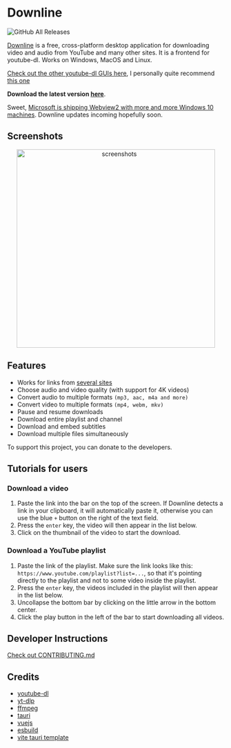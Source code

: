 # Downline

![GitHub All Releases](https://img.shields.io/github/downloads/stefnotch/downline/total.svg)

[Downline](https://stefnotch.github.io/downline/) is a free, cross-platform desktop application for downloading video and audio from YouTube and many other sites. It is a frontend for youtube-dl. Works on Windows, MacOS and Linux.

[Check out the other youtube-dl GUIs here](https://www.reddit.com/r/youtubedl/wiki/info-guis), I personally quite recommend [this one](https://github.com/jely2002/youtube-dl-gui)

**Download the latest version [here](https://github.com/stefnotch/downline/releases/latest)**.

Sweet, [Microsoft is shipping Webview2 with more and more Windows 10 machines](https://blogs.windows.com/msedgedev/2022/06/27/delivering-the-microsoft-edge-webview2-runtime-to-windows-10-consumers/). Downline updates incoming hopefully soon.

## Screenshots

<p align="center">
  <img src="https://user-images.githubusercontent.com/23068820/52162513-f5db9a00-26fa-11e9-8cca-964d921f3bf3.png" alt="screenshots" width="460"/>
</p>

## Features

- Works for links from [several sites](https://ytdl-org.github.io/youtube-dl/supportedsites.html)
- Choose audio and video quality (with support for 4K videos)
- Convert audio to multiple formats `(mp3, aac, m4a and more)`
- Convert video to multiple formats `(mp4, webm, mkv)`
- Pause and resume downloads
- Download entire playlist and channel
- Download and embed subtitles
- Download multiple files simultaneously

To support this project, you can donate to the developers.

## Tutorials for users

### Download a video

1. Paste the link into the bar on the top of the screen.
If Downline detects a link in your clipboard, it will automatically paste it, otherwise you can use the blue `+` button on the right of the text field.
2. Press the `enter` key, the video will then appear in the list below.
3. Click on the thumbnail of the video to start the download.

### Download a YouTube playlist

1. Paste the link of the playlist. Make sure the link looks like this: `https://www.youtube.com/playlist?list=...`, so that it's pointing directly to the playlist and not to some video inside the playlist.
2. Press the `enter` key, the videos included in the playlist will then appear in the list below.
3. Uncollapse the bottom bar by clicking on the little arrow in the bottom center.
4. Click the play button in the left of the bar to start downloading all videos.

## Developer Instructions

[Check out CONTRIBUTING.md](CONTRIBUTING.md)

## Credits

- [youtube-dl](https://github.com/ytdl-org/youtube-dl/)
- [yt-dlp](https://github.com/yt-dlp/yt-dlp)
- [ffmpeg](https://ffmpeg.org/)
- [tauri](https://tauri.studio/)
- [vuejs](https://vuejs.org/)
- [esbuild](https://github.com/evanw/esbuild)
- [vite tauri template](https://github.com/yooneskh/vite-tauri-template)
